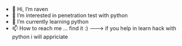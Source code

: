 - 👋 Hi, I’m raven
- 👀 I’m interested in penetration test with python
- 🌱 I’m currently learning python
- 📫 How to reach me ... find it :)
---> if you help in learn hack with python i will appriciate 
